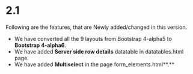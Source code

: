 # 2.1

Following are the features, that are Newly added/changed in this version.

* We have converted all the 9  layouts from Bootstrap 4-alpha5 to **Bootstrap 4-alpha6**.
* We have added **Server side row details** datatable in datatables.html page.
* We have added **Multiselect** in the page form\_elements.html**.**

